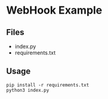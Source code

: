 # WebHook Example

## Files

* index.py
* requirements.txt

## Usage

```
pip install -r requirements.txt
python3 index.py
```